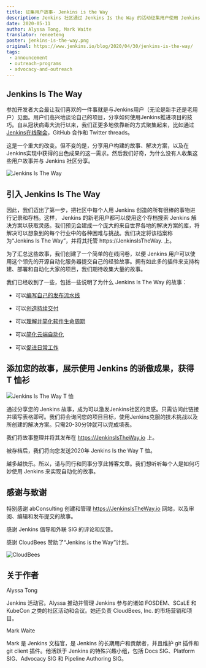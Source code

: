 ```yaml
---
title: 征集用户故事- Jenkins is the Way
description: Jenkins 社区通过 Jenkins Is the Way 的活动征集用户使用 Jenkins 的故事。
date: 2020-05-11
author: Alyssa Tong, Mark Waite
translator: reneeteng
poster: jenkins-is-the-way.png
original: https://www.jenkins.io/blog/2020/04/30/jenkins-is-the-way/
tags:
 - announcement
 - outreach-programs
 - advocacy-and-outreach
---
```


## Jenkins Is The Way

参加开发者大会最让我们喜欢的一件事就是与Jenkins用户（无论是新手还是老用户）见面。用户们高兴地谈论自己的项目，分享如何使用Jenkins推进项目的技巧。自从冠状病毒大流行以来，我们正更多地依靠新的方式聚集起来，比如通过 [Jenkins在线聚会](https://www.jenkins.io/events/online-meetup/)，GitHub 合作和 Twitter threads。

这是一个重大的改变。但不变的是，分享用户构建的故事、解决方案，以及在Jenkins实现中获得的出色成果的这一需求。然后我们好奇，为什么没有人收集这些用户故事并与 Jenkins 社区分享。

![Jenkins Is The Way](jenkins-is-the-way.png)

## 引入 Jenkins Is The Way

因此，我们迈出了第一步，把社区中每个人用 Jenkins 创造的所有很棒的事物进行记录和存档。这样， Jenkins 的新老用户都可以使用这个存档搜索 Jenkins 解决方案以获取灵感。我们预见会建成一个庞大的来自世界各地的解决方案的库，将解决可以想象到的每个行业中的各种困难与挑战。我们决定将该档案称为“Jenkins Is The Way”，并将其托管 https://JenkinsIsTheWay. 上。

为了汇总这些故事，我们创建了一个简单的在线问卷，以便 Jenkins 用户可以使用这个领先的开源自动化服务器提交自己的经验故事。拥有如此多的插件来支持构建、部署和自动化大家的项目，我们期待收集大量的故事。

我们已经收到了一些，包括一些说明了为什么 Jenkins Is The Way 的故事：

- 可以[编写自己的发布流水线](https://jenkinsistheway.io/user-story/jenkins-is-the-way-to-code-your-own-release-pipelines/)

- 可以[创造持续交付](https://jenkinsistheway.io/user-story/jenkins-is-the-way-to-cast-magic-of-continuous-delivery/)

- 可以[理解并简化软件生命周期](https://jenkinsistheway.io/user-story/to-understand-and-simplify-your-software-lifecycle/)

- 可以[简化云端自动化](https://jenkinsistheway.io/user-story/jenkins-is-the-way-to-accelerate-automation-in-the-cloud/)

- 可以[促进日常工作](https://jenkinsistheway.io/user-story/jenkins-is-the-way-to-facilitate-day-to-day-work/)

## 添加您的故事，展示使用 Jenkins 的骄傲成果，获得 T 恤衫

 ![Jenkins Is The Way T 恤](jenkins-is-the-way-t-shirt.png)

通过分享您的 Jenkins 故事，成为可以激发Jenkins社区的灵感。只需访问此链接并填写表格即可。我们将会询问您的项目目标，使用Jenkins克服的技术挑战以及所创建的解决方案。只需20-30分钟就可以完成填表。

我们将故事整理并将其发布在 https://JenkinsIsTheWay.io 上。

被存档后，我们将向您发送2020年 Jenkins Is the Way T 恤。

越多越快乐。所以，请与同行和同事分享此博客文章。我们想听听每个人是如何巧妙使用 Jenkins 来实现自动化的故事。

## 感谢与致谢

特别感谢 abConsulting 创建和管理 https://JenkinsIsTheWay.io 网站，以及审阅、编辑和发布提交的故事。

感谢 Jenkins 倡导和外联 SIG 的评论和反馈。

感谢 CloudBees 赞助了“Jenkins is the Way”计划。

![CloudBees](cloudbees.png)

## 关于作者

Alyssa Tong

Jenkins 活动官。Alyssa 推动并管理 Jenkins 参与的诸如 FOSDEM、SCaLE 和 KubeCon 之类的社区活动和会议。她还负责 CloudBees, Inc. 的市场营销和项目。

Mark Waite

Mark 是 Jenkins 文档官，是 Jenkins 的长期用户和贡献者，并且维护 git 插件和 git client 插件。他活跃于 Jenkins 的特殊兴趣小组，包括 Docs SIG、Platform SIG、Advocacy SIG 和 Pipeline Authoring SIG。
